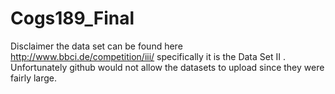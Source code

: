 # Cogs189_Final

Disclaimer the data set can be found here http://www.bbci.de/competition/iii/ specifically it is the Data Set II <P300 speller paradigm>. Unfortunately github would not allow the datasets to upload since they were fairly large.
